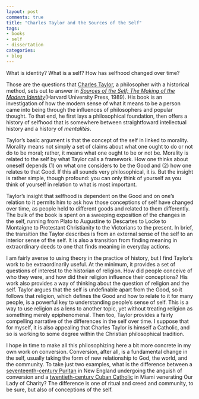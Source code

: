 ```yaml
---
layout: post
comments: true
title: "Charles Taylor and the Sources of the Self"
tags:
- books
- self
- dissertation
categories:
- blog
---
```


What is identity? What is a self? How has selfhood changed over time?

<!--more-->

Those are the questions that [Charles Taylor](http://en.wikipedia.org/wiki/Charles_Taylor_(philosopher)), a philosopher with a historical method, sets out to answer in *[Sources of the Self: The Making of the Modern Identity](http://www.librarything.com/work/40593)*(Harvard University Press, 1989). His book is an investigation of how the modern sense of what it means to be a person came into being through the influences of philosophers and popular thought. To that end, he first lays a philosophical foundation, then offers a history of selfhood that is somewhere between straightfoward intellectual history and a history of *mentalités*.

Taylor’s basic argument is that the concept of the self in linked to morality. Morality means not simply a set of claims about what one ought to do or not do to be moral; rather, it means what one ought to be or not be. Morality is related to the self by what Taylor calls a framework. How one thinks about oneself depends (1) on what one considers to be the Good and (2) how one relates to that Good. If this all sounds very philosophical, it is. But the insight is rather simple, though profound: you can only think of yourself as you think of yourself in relation to what is most important.

Taylor’s insight that selfhood is dependent on the Good and on one’s relation to it permits him to ask how those conceptions of self have changed over time, as people held to different goods and related to them differently. The bulk of the book is spent on a sweeping exposition of the changes in the self, running from Plato to Augustine to Descartes to Locke to Montaigne to Protestant Christianity to the Victorians to the present. In brief, the transition the Taylor describes is from an external sense of the self to an interior sense of the self. It is also a transition from finding meaning in extraordinary deeds to one that finds meaning in everyday actions.

I am fairly averse to using theory in the practice of history, but I find Taylor’s work to be extraordinarily useful. At the minimum, it provides a set of questions of interest to the historian of religion. How did people conceive of who they were, and how did their religion influence their conceptions? His work also provides a way of thinking about the question of religion and the self. Taylor argues that the self is undefinable apart from the Good, so it follows that religion, which defines the Good and how to relate to it for many people, is a powerful key to understanding people’s sense of self. This is a way to use religion as a lens to another topic, yet without treating religion as something merely epiphenomenal. Then too, Taylor provides a fairly compelling narrative of the differences in the self over time. I suppose that for myself, it is also appealing that Charles Taylor is himself a Catholic, and so is working to some degree within the Christian philosophical tradition.

I hope in time to make all this philosophizing here a bit more concrete in my own work on conversion. Conversion, after all, is a fundamental change in the self, usually taking the form of new relationship to God, the world, and the community. To take just two examples, what is the difference between a [seventeenth-century Puritan](http://books.google.com/books?id=JyB1GClerAoC&pg=PA280&dq=perry+miller+new+england+mind+conversion&ei=wTCATLH9LZvsygTb98WrAw&cd=1#v=onepage&q&f=false) in New England undergoing the anguish of conversion and a [twentieth-century Cuban Catholic](http://books.google.com/books?id=QNqRE6DlMo4C&printsec=frontcover&dq=tweed+our+lady+of+the+exile&hl=en&ei=dTGATMsuw4HyBrywiIgD&sa=X&oi=book_result&ct=result&resnum=1&ved=0CDAQ6AEwAA) in Miami venerating Our Lady of Charity? The difference is one of ritual and creed and community, to be sure, but also of conceptions of the self.

